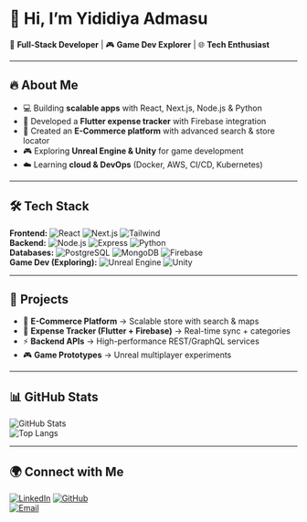 # 👋 Hi, I’m Yididiya Admasu 

🚀 **Full-Stack Developer** | 🎮 **Game Dev Explorer** | 🌐 **Tech Enthusiast**  

---

## 🔥 About Me  
- 💻 Building **scalable apps** with React, Next.js, Node.js & Python
- 📱 Developed a **Flutter expense tracker** with Firebase integration  
- 🛒 Created an **E-Commerce platform** with advanced search & store locator  
- 🎮 Exploring **Unreal Engine & Unity** for game development
- ☁️ Learning **cloud & DevOps** (Docker, AWS, CI/CD, Kubernetes)  

---

## 🛠️ Tech Stack  
**Frontend:** ![React](https://img.shields.io/badge/-React-61DAFB?logo=react&logoColor=black) ![Next.js](https://img.shields.io/badge/-Next.js-000000?logo=next.js&logoColor=white) ![Tailwind](https://img.shields.io/badge/-TailwindCSS-38B2AC?logo=tailwind-css&logoColor=white)  
**Backend:** ![Node.js](https://img.shields.io/badge/-Node.js-339933?logo=node.js&logoColor=white) ![Express](https://img.shields.io/badge/-Express-000000?logo=express&logoColor=white) ![Python](https://img.shields.io/badge/-Python-3776AB?logo=python&logoColor=white)  
**Databases:** ![PostgreSQL](https://img.shields.io/badge/-PostgreSQL-336791?logo=postgresql&logoColor=white) ![MongoDB](https://img.shields.io/badge/-MongoDB-47A248?logo=mongodb&logoColor=white) ![Firebase](https://img.shields.io/badge/-Firebase-FFCA28?logo=firebase&logoColor=black)  
**Game Dev (Exploring):** ![Unreal Engine](https://img.shields.io/badge/-Unreal%20Engine-313131?logo=unreal-engine&logoColor=white) ![Unity](https://img.shields.io/badge/-Unity-000000?logo=unity&logoColor=white)  

---

## 📌 Projects  
- 🛒 **E-Commerce Platform** → Scalable store with search & maps  
- 📱 **Expense Tracker (Flutter + Firebase)** → Real-time sync + categories  
- ⚡ **Backend APIs** → High-performance REST/GraphQL services  
- 🎮 **Game Prototypes** → Unreal multiplayer experiments  

---

## 📊 GitHub Stats  
![GitHub Stats](https://github-readme-stats.vercel.app/api?username=YDAdmasu&show_icons=true&theme=tokyonight)  
![Top Langs](https://github-readme-stats.vercel.app/api/top-langs/?username=YDAdmasu&layout=compact&theme=tokyonight)  

---

## 🌍 Connect with Me  
[![LinkedIn](https://img.shields.io/badge/-LinkedIn-blue?logo=linkedin&logoColor=white)]([https://www.linkedin.com/](https://www.linkedin.com/in/yididiya-admasu/))  
[![GitHub](https://img.shields.io/badge/-GitHub-black?logo=github&logoColor=white)](https://github.com/YDAdmasu)  
[![Email](https://img.shields.io/badge/-Email-red?logo=gmail&logoColor=white)](mailto:yididiyaadmasu@email.com)  
